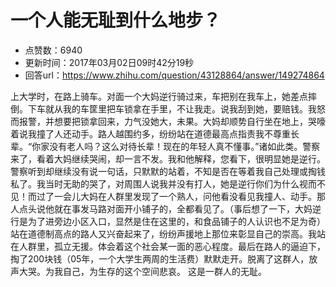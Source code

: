 # 一个人能无耻到什么地步？
- 点赞数：6940
- 更新时间：2017年03月02日09时42分19秒
- 回答url：https://www.zhihu.com/question/43128864/answer/149274864
<body>
 <p data-pid="6_Bzm03r">上大学时，在路上骑车。对面一个大妈逆行骑过来，车把别在我车上，她差点摔倒。下车就从我的车筐里把车锁拿在手里，不让我走。说我刮到她，要赔钱。我怒而报警，并想要把锁拿回来，力气没她大，未果。大妈却顺势自行坐在地上，哭嚎着说我撞了人还动手。路人越围约多，纷纷站在道德最高点指责我不尊重长辈。“你家没有老人吗？这么对待长辈！现在的年轻人真不懂事。”诸如此类。警察来了，看着大妈继续哭闹，却一言不发。我和他解释，您看下，很明显她是逆行。警察听到却继续没有说一句话，只默默的站着，不知是否在等着我自己处理或掏钱私了。我当时无助的哭了，对周围人说我并没有打人，她是逆行你们为什么视而不见！而过了一会儿大妈在人群里发现了一个熟人，问他看没看见我撞人、动手。那人点头说他就在事发马路对面开小铺子的，全都看见了。（事后想了一下，大妈逆行是为了进旁边小区入口，显然是住在这里的，和食品铺子的人认识也不足为奇）站在道德制高点的路人又兴奋起来了，纷纷声援地上那位来彰显自己的崇高。我站在人群里，孤立无援。体会着这个社会某一面的恶心程度。最后在路人的逼迫下，掏了200块钱（05年，一个大学生两周的生活费）默默走开。脱离了这群人，放声大哭。为我自己，为生存的这个空间悲哀。 这是一群人的无耻。</p>
</body>